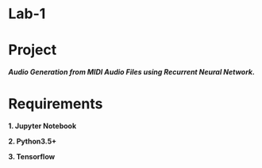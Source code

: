 # Lab-1

# Project

***Audio Generation from MIDI Audio Files using Recurrent Neural Network.***

# Requirements

**1. Jupyter Notebook**

**2. Python3.5+**

**3. Tensorflow**

